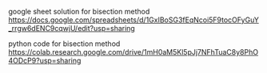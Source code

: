 google sheet solution for bisection method
https://docs.google.com/spreadsheets/d/1GxIBoSG3fEqNcoi5F9tocOFyGuY_rrgw6dENC9cqwjU/edit?usp=sharing

python code for bisection method 
https://colab.research.google.com/drive/1mH0aM5Kl5pJj7NFhTuaC8y8PhO4ODcP9?usp=sharing
